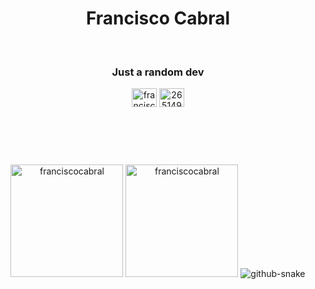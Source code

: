 <h1 align="center">Francisco Cabral</h1>
<br>
<h3 align="center">Just a random dev</h3>
<p align="center">
  <a href="https://linkedin.com/in/franciscocabral5" target="blank"><img align="center" src="https://raw.githubusercontent.com/rahuldkjain/github-profile-readme-generator/master/src/images/icons/Social/linked-in-alt.svg" alt="franciscocabral5" height="30" width="40" /></a>
  <a href="https://stackoverflow.com/users/2651490" target="blank"><img align="center" src="https://raw.githubusercontent.com/rahuldkjain/github-profile-readme-generator/master/src/images/icons/Social/stack-overflow.svg" alt="2651490" height="30" width="40" /></a>
</p>

<h1 align="center">&nbsp;</h1>
<p align="center">
  <img height="180em" src="https://github-readme-stats.vercel.app/api/top-langs?username=franciscocabral&show_icons=true&theme=dracula&langs_count=8&locale=en&layout=compact" alt="franciscocabral" />
  <img height="180em" src="https://github-readme-stats.vercel.app/api?username=franciscocabral&show_icons=true&theme=dracula&locale=en" alt="franciscocabral" />
 <!--- 
  <br>
  <br>
  <img align="center" src="https://github-readme-streak-stats.herokuapp.com/?user=franciscocabral&theme=dark" alt="franciscocabral" />
</p>
<h1 align="center">&nbsp;</h1>
<p align="center"> 
--->
  <picture>
    <source media="(prefers-color-scheme: dark)" srcset="github-snake-dark.svg" />
    <source media="(prefers-color-scheme: light)" srcset="github-snake.svg" />
    <img alt="github-snake" src="github-snake.svg" />
  </picture>
</p>
